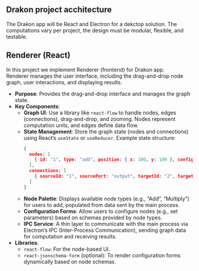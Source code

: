 ## Drakon project acchitecture
The Drakon app will be React and Electron for a dekctop solution.
The computations vary per project, the design must be modular, flexible, and testable.

## Renderer (React) 
In this project we implement Renderer (frontend) for Drakon app.  
Renderer manages the user interface, including the drag-and-drop node graph, user interactions, and displaying results.

- **Purpose**: Provides the drag-and-drop interface and manages the graph state.
- **Key Components**:
  - **Graph UI**: Use a library like `react-flow` to handle nodes, edges (connections), drag-and-drop, and zooming. Nodes represent computation units, and edges define data flow.
  - **State Management**: Store the graph state (nodes and connections) using React’s `useState` or `useReducer`. Example state structure:
    ```json
    {
      nodes: [
        { id: "1", type: "add", position: { x: 100, y: 100 }, config: { param1: 5 } }
      ],
      connections: [
        { sourceId: "1", sourcePort: "output", targetId: "2", targetPort: "input1" }
      ]
    }
    ```
  - **Node Palette**: Displays available node types (e.g., “Add”, “Multiply”) for users to add, populated from data sent by the main process.
  - **Configuration Forms**: Allow users to configure nodes (e.g., set parameters) based on schemas provided by node types.
  - **IPC Service**: A thin layer to communicate with the main process via Electron’s IPC (Inter-Process Communication), sending graph data for computation and receiving results.
- **Libraries**:
  - `react-flow`: For the node-based UI.
  - `react-jsonschema-form` (optional): To render configuration forms dynamically based on node schemas.
